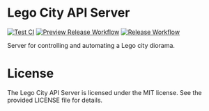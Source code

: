 Lego City API Server
====================

[![Test CI](https://github.com/thetestgame/Lego-City-API-Server/actions/workflows/tests.yml/badge.svg)](https://github.com/thetestgame/Lego-City-API-Server/actions/workflows/tests.yml)
[![Preview Release Workflow](https://github.com/thetestgame/Lego-City-API-Server/actions/workflows/release-preview.yml/badge.svg)](https://github.com/thetestgame/Lego-City-API-Server/actions/workflows/release-preview.yml)
[![Release Workflow](https://github.com/thetestgame/Lego-City-API-Server/actions/workflows/release.yml/badge.svg)](https://github.com/thetestgame/Lego-City-API-Server/actions/workflows/release.yml)

Server for controlling and automating a Lego city diorama.

License
========

The Lego City API Server is licensed under the MIT license. See the provided LICENSE file for details.